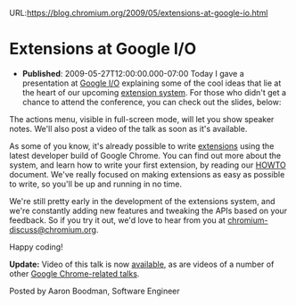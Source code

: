 URL:https://blog.chromium.org/2009/05/extensions-at-google-io.html
# Extensions at Google I/O
- **Published**: 2009-05-27T12:00:00.000-07:00
Today I gave a presentation at [Google I/O](http://code.google.com/events/io/) explaining some of the cool ideas that lie at the heart of our upcoming [extension system](http://dev.chromium.org/developers/design-documents/extensions). For those who didn't get a chance to attend the conference, you can check out the slides, below:

The actions menu, visible in full-screen mode, will let you show speaker notes. We'll also post a video of the talk as soon as it's available.

As some of you know, it's already possible to write [extensions](http://dev.chromium.org/developers/design-documents/extensions/samples) using the latest developer build of Google Chrome. You can find out more about the system, and learn how to write your first extension, by reading our [HOWTO](http://dev.chromium.org/developers/design-documents/extensions/howto) document. We've really focused on making extensions as easy as possible to write, so you'll be up and running in no time.

We're still pretty early in the development of the extensions system, and we're constantly adding new features and tweaking the APIs based on your feedback. So if you try it out, we'd love to hear from you at [chromium-discuss@chromium.org](mailto:chromium-discuss@chromium.org).

Happy coding!

**Update:** Video of this talk is now [available](http://code.google.com/events/io/sessions/DevelopingExtensionsGoogleChrome.html), as are videos of a number of other [Google Chrome-related talks](http://code.google.com/events/io/sessions.html#client).

Posted by Aaron Boodman, Software Engineer
